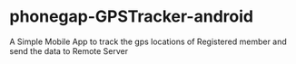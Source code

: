 phonegap-GPSTracker-android
===========================

A Simple Mobile App to track the gps locations of Registered member and send the data to Remote Server
